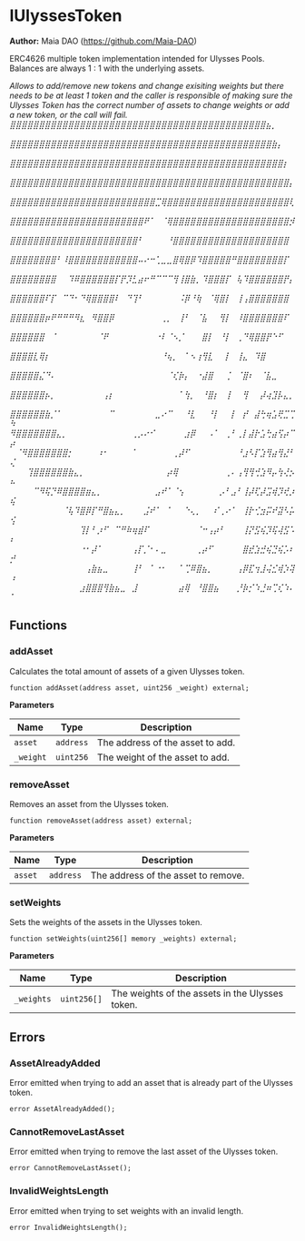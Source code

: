 # IUlyssesToken

**Author:**
Maia DAO (https://github.com/Maia-DAO)

ERC4626 multiple token implementation intended for Ulysses Pools.
Balances are always 1 : 1 with the underlying assets.

*Allows to add/remove new tokens and change exisiting weights
but there needs to be at least 1 token and the caller is
responsible of making sure the Ulysses Token has the correct
number of assets to change weights or add a new token, or
the call will fail.
⣿⣿⣿⣿⣿⣿⣿⣿⣿⣿⣿⣿⣿⣿⣿⣿⣿⣿⣿⣿⣿⣿⣿⣿⣿⣿⣿⣿⣿⣿⣿⣿⣿⣿⣿⣿⣿⣿⣿⣿⣿⣿⣿⣿⣦⡀⠀⠀⠀⠀
⣿⣿⣿⣿⣿⣿⣿⣿⣿⣿⣿⣿⣿⣿⣿⣿⣿⣿⣿⣿⣿⣿⣿⣿⣿⣿⣿⣿⣿⣿⣿⣿⣿⣿⣿⣿⣿⣿⣿⣿⣿⣿⣿⣿⣿⣷⡄⠀⠀⠀
⣿⣿⣿⣿⣿⣿⣿⣿⣿⣿⣿⣿⣿⣿⣿⣿⣿⣿⣿⣿⣿⣿⣿⣿⣿⣿⣿⣿⣿⣿⣿⣿⣿⣿⣿⣿⣿⣿⣿⣿⣿⣿⣿⣿⣿⣿⣿⡆⠀⠀
⣿⣿⣿⣿⣿⣿⣿⣿⣿⣿⣿⣿⣿⣿⣿⣿⣿⣿⣿⣿⣿⣿⣿⣿⣿⣿⣿⣿⣿⣿⣿⣿⣿⣿⣿⣿⣿⣿⣿⣿⣿⣿⣿⣿⣿⣿⣿⣿⡄⠀
⣿⣿⣿⣿⣿⣿⣿⣿⣿⣿⣿⣿⣿⣿⣿⣿⣿⣿⣿⣿⣿⣿⣿⣿⣿⣉⢿⣿⣿⣿⣿⣿⣿⣿⣿⣿⣿⣿⣿⣿⣿⣿⣿⣿⣿⣿⣿⣿⢇⠀
⣿⣿⣿⣿⣿⣿⣿⣿⣿⣿⣿⣿⣿⣿⣿⣿⣿⣿⣿⣿⣿⣿⣿⠟⠁⠀⠈⢿⣿⣿⣿⣿⣿⣿⣿⣿⣿⣿⣿⣿⣿⣿⣿⣿⣿⣿⣿⣿⡺⠀
⣿⣿⣿⣿⣿⣿⣿⣿⣿⣿⣿⣿⣿⣿⣿⣿⣿⣿⣿⣿⣿⣿⠃⠀⠀⠀⠀⠘⣿⣿⣿⣿⣿⣿⣿⣿⣿⣿⣿⣿⣿⣿⣿⣿⣿⣿⣿⣿⠀⠀
⣿⣿⣿⣿⣿⣿⣿⣿⠃⠸⣿⣿⣿⣿⣿⣿⣿⣿⣿⣿⣿⣿⠤⠔⠒⢁⣀⣀⣿⢿⣿⡿⠹⣿⣿⣿⣿⣿⠛⣿⣿⣿⣿⣿⣿⣿⣿⡏⠀⠀
⣿⣿⣿⣿⣿⣿⣿⣿⠀⠀⠹⠿⣿⣿⣿⣿⣿⣿⡏⡟⡹⣃⣴⠖⠛⠉⠉⠉⢻⢸⣿⣷⡀⠹⣿⣿⣿⡏⠀⢧⠹⣿⣿⣿⣿⣿⣿⡟⡄⠀
⣿⣿⣿⣿⣿⣿⠏⡏⠀⠉⠙⠂⠙⢿⣿⣿⣿⣿⠇⠀⠙⢹⠃⠀⠀⠀⠀⠀⠀⠨⡿⠘⢷⠀⠈⢿⣿⡇⠀⢸⢠⣿⣿⣿⣿⣿⣿⣿⠀⠀
⣿⣿⣿⣿⣿⣿⡶⠟⠛⠛⠛⠻⣆⠀⠻⣿⣿⡿⠀⠀⠀⠀⠀⠀⠀⠀⢀⡀⠀⢸⠃⠀⠈⣧⠀⠀⢻⡇⠀⠸⣿⣿⣿⣿⣿⣿⣿⠏⠀⠀
⣿⣿⣿⣿⣿⣿⠀⠈⠀⠀⠀⠀⠀⠀⠀⠈⠟⠀⠀⠀⠀⠀⠀⠀⠀⠐⠇⠈⠢⡈⠀⠀⠀⣿⡇⠀⠘⡇⠀⢀⠙⢿⣿⣿⡟⠑⠋⠀⠀⠀
⣿⣿⣿⣿⣇⢿⡆⠀⠀⠀⠀⠀⠀⠀⠀⠀⠀⠀⠀⠀⠀⠀⠀⠀⠀⠀⠘⢦⡀⠀⠁⠢⢰⢻⣇⠀⠀⡇⠀⢸⣄⠀⠹⣿⠀⠀⠀⠀⠀⠀
⣿⣿⣿⣿⣿⣌⠙⠄⠀⠀⠀⠀⠀⠀⠀⠀⠀⠀⠀⠀⠀⠀⠀⠀⠀⠀⠀⠈⢎⡷⡄⠀⠐⣼⣿⠀⠀⢈⠀⠈⣿⠆⠀⠈⣧⣀⠀⠀⠀⠀
⣿⣿⣿⣿⣿⣿⡦⡀⠀⠀⠀⠀⠀⠀⠀⠀⢠⡆⠀⠀⠀⠀⠀⠀⠀⠀⠀⠀⠀⠁⢳⡀⠀⠘⣿⡆⠀⢸⠀⠀⢻⠀⠀⡼⢴⣹⡧⣄⡀⠀
⣿⣿⣿⣿⣿⣿⣷⡈⠁⠀⠀⠀⠀⠀⠀⠀⠀⠉⠀⠀⠀⠀⠀⠀⠀⣀⠔⠉⠀⠀⠘⣇⠀⠀⠘⡇⠀⠀⡇⠀⡞⠀⣼⢓⢶⣡⢟⣉⢉⠳
⠻⣿⣿⣿⣿⣿⣿⣿⣄⡀⠀⠀⠀⠀⠀⠀⠀⠀⠀⠀⠀⢀⡠⠔⠊⠀⠀⠀⠀⠀⣰⡿⠀⠀⠠⠁⠀⢀⠃⢀⡇⣼⡗⣡⢓⣴⢫⡴⠉⡴
⠀⠈⠻⣿⣿⣿⣿⣿⣿⣿⡂⠀⠀⠀⠀⠰⠂⠀⠀⠀⠀⠁⠀⠀⠀⠀⠀⠀⢀⡼⠋⠀⠀⠀⠀⠀⠀⠀⠀⠘⣰⠣⡏⣱⢻⣴⢻⣜⠃⢌
⠀⠀⠀⢹⣿⣿⣿⣿⣿⣿⣷⣄⡀⠀⠀⠀⠀⠀⠀⠀⠀⠀⠀⠀⠀⠀⠀⡴⢿⠀⠀⠀⠀⠀⠀⠀⠀⢀⠄⢠⢻⢻⢚⣱⠻⡤⢳⢜⡢⠦
⠀⠀⠀⠀⠉⠻⢯⡙⠿⣿⣿⣿⣿⣶⣄⡀⠀⠀⠀⠀⠀⠀⠀⠀⠀⣠⠞⠁⠈⢢⠀⠀⠀⠀⠀⠀⡠⠃⣠⠃⢸⡼⢏⡼⣩⢾⡹⢞⡰⢮
⠀⠀⠀⠀⠀⠀⠀⠀⠀⠈⢧⠹⣿⡿⡏⠛⣿⣦⣄⡀⠀⠀⠀⣨⠞⠁⠀⠁⠀⠀⠑⢄⡀⠀⠀⠎⢀⠔⠁⠀⢸⡗⢊⣲⡭⠞⣽⠣⡥⢪
⠀⠀⠀⠀⠀⠀⠀⠀⠀⠀⠀⠀⢹⡇⠃⡰⠋⠀⠉⠛⠷⢶⣾⠏⠀⠀⠀⠀⠀⠀⠀⠀⠈⠒⢠⡴⠃⠀⠀⠀⢸⡝⣫⢮⡹⢯⢼⣫⠡⠆
⠀⠀⠀⠀⠀⠀⠀⠀⠀⠀⠀⠀⠐⠂⡼⠁⠀⠀⠀⠀⠀⢠⡏⡈⠂⠄⣀⠀⠀⠀⠀⠀⢀⡴⠋⠀⠀⠀⠀⠀⣿⣞⣱⣚⢮⣙⢮⡡⠆⡚
⠀⠀⠀⠀⠀⠀⠀⠀⠀⠀⠀⠀⠀⢠⣷⣦⣀⠀⠀⠀⠀⢸⠃⠀⠁⠐⠂⠀⠀⠁⢉⠿⣿⣦⡀⠀⠀⠀⠀⢠⡿⣏⢲⣸⢬⣊⢾⡱⢽⠰
⠀⠀⠀⠀⠀⠀⠀⠀⠀⠀⠀⠀⣰⣿⣿⣿⢻⣷⣦⣀⠀⣸⠀⠀⠀⠀⠀⠀⠀⣴⢿⠀⠘⣿⣿⣦⠀⠀⠀⡘⡷⡊⠱⣘⠶⢉⢎⠱⠄⠁*


## Functions
### addAsset

Calculates the total amount of assets of a given Ulysses token.


```solidity
function addAsset(address asset, uint256 _weight) external;
```
**Parameters**

|Name|Type|Description|
|----|----|-----------|
|`asset`|`address`|The address of the asset to add.|
|`_weight`|`uint256`|The weight of the asset to add.|


### removeAsset

Removes an asset from the Ulysses token.


```solidity
function removeAsset(address asset) external;
```
**Parameters**

|Name|Type|Description|
|----|----|-----------|
|`asset`|`address`|The address of the asset to remove.|


### setWeights

Sets the weights of the assets in the Ulysses token.


```solidity
function setWeights(uint256[] memory _weights) external;
```
**Parameters**

|Name|Type|Description|
|----|----|-----------|
|`_weights`|`uint256[]`|The weights of the assets in the Ulysses token.|


## Errors
### AssetAlreadyAdded
Error emitted when trying to add an asset that is already part of the Ulysses token.


```solidity
error AssetAlreadyAdded();
```

### CannotRemoveLastAsset
Error emitted when trying to remove the last asset of the Ulysses token.


```solidity
error CannotRemoveLastAsset();
```

### InvalidWeightsLength
Error emitted when trying to set weights with an invalid length.


```solidity
error InvalidWeightsLength();
```

